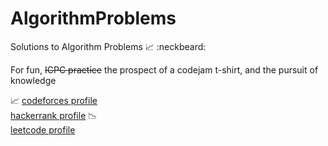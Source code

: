 # AlgorithmProblems
Solutions to Algorithm Problems :chart_with_upwards_trend: :neckbeard:

For fun, ~~ICPC practice~~ the prospect of a codejam t-shirt, and the pursuit of knowledge

:chart_with_upwards_trend: [codeforces profile](http://codeforces.com/profile/kwangg)  
[hackerrank profile](https://www.hackerrank.com/kevinwang) :chart_with_downwards_trend:  
[leetcode profile](https://leetcode.com/kweezy/)
